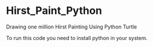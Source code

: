 # Hirst_Paint_Python
Drawing one million Hirst Painting Using Python Turtle

To run this code you need to install python in your system.

